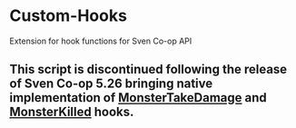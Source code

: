 # Custom-Hooks
Extension for hook functions for Sven Co-op API

## This script is discontinued following the release of Sven Co-op 5.26 bringing native implementation of [MonsterTakeDamage](https://github.com/baso88/SC_AngelScript/wiki/Hooks#monstertakedamagehook) and [MonsterKilled](https://github.com/baso88/SC_AngelScript/wiki/Hooks#monsterkilledhook) hooks.
